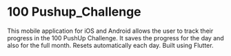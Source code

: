 # 100 Pushup_Challenge
This mobile application for iOS and Android allows the user to track their progress in the 100 PushUp Challenge. It saves the progress for the day and also for the full month. Resets automatically each day.
Built using Flutter.
